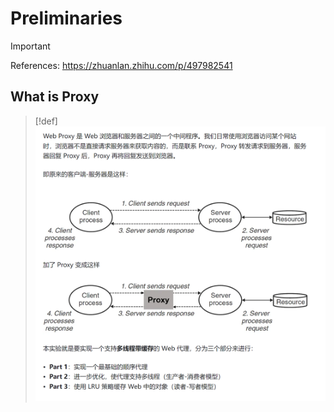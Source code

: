 # Preliminaries
> [!important]
> References: https://zhuanlan.zhihu.com/p/497982541

## What is Proxy
> [!def]
> ![](Proxy_Lab.assets/image-20240410200003426.png)













